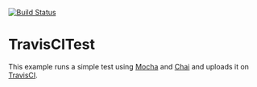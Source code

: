 [![Build Status](https://travis-ci.org/ThisNameWasTaken/TravisCITest.svg?branch=master)](https://travis-ci.org/ThisNameWasTaken/TravisCITest)
# TravisCITest 
This example runs a simple test using [Mocha](https://mochajs.org/) and [Chai](http://www.chaijs.com) and uploads it on [TravisCI](https://travis-ci.org/).
